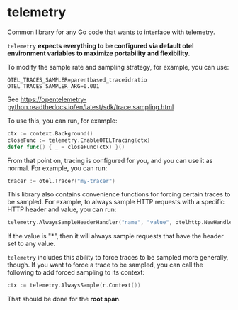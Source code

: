 # telemetry
Common library for any Go code that wants to interface with telemetry.

`telemetry` **expects everything to be configured via default otel environment variables to maximize portability and flexibility**.

To modify the sample rate and sampling strategy, for example, you can use:

```
OTEL_TRACES_SAMPLER=parentbased_traceidratio
OTEL_TRACES_SAMPLER_ARG=0.001
```

See https://opentelemetry-python.readthedocs.io/en/latest/sdk/trace.sampling.html

To use this, you can run, for example:

```go
ctx := context.Background()
closeFunc := telemetry.EnableOTELTracing(ctx)
defer func() { _ = closeFunc(ctx) }()
```

From that point on, tracing is configured for you, and you can use it as normal. For example, you can run:

```go
tracer := otel.Tracer("my-tracer")
```

This library also contains convenience functions for forcing certain traces to be sampled. For example, to always sample HTTP requests with a specific HTTP header and value, you can run:

```go
telemetry.AlwaysSampleHeaderHandler("name", "value", otelhttp.NewHandler(...)))
```

If the value is "*", then it will always sample requests that have the header set to any value.

`telemetry` includes this ability to force traces to be sampled more generally, though. If you want to force a trace to be sampled, you can call the following to add forced sampling to its context:

```go
ctx := telemetry.AlwaysSample(r.Context())
```

That should be done for the **root span**.
